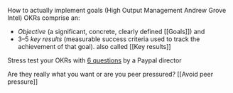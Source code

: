 How to actually implement goals (High Output Management Andrew Grove Intel)
OKRs comprise an:
* _Objective_ (a significant, concrete, clearly defined [[Goals]]) and 
* 3–5 _key results_ (measurable success criteria used to track the achievement of that goal). also called [[Key results]]

Stress test your OKRs with [6 questions](https://www.linkedin.com/posts/matthewlerner_unpopular-opinion-okrs-dont-cause-problems-activity-7148644392319287296-L2-f/?utm_source=share&utm_medium=member_android) by a Paypal director

Are they really what you want or are you peer pressured? [[Avoid peer pressure]]